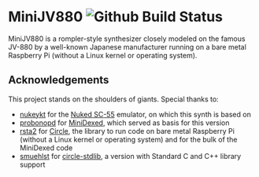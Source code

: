 # MiniJV880 ![Github Build Status](https://github.com/giulioz/mini-jv880/actions/workflows/build.yml/badge.svg)

MiniJV880 is a rompler-style synthesizer closely modeled on the famous JV-880 by a well-known Japanese manufacturer running on a bare metal Raspberry Pi (without a Linux kernel or operating system).

## Acknowledgements

This project stands on the shoulders of giants. Special thanks to:

- [nukeykt](https://github.com/nukeykt) for the [Nuked SC-55](https://github.com/nukeykt/Nuked-SC55) emulator, on which this synth is based on
- [probonopd](https://github.com/probonopd) for [MiniDexed](https://github.com/probonopd/MiniDexed), which served as basis for this version
- [rsta2](https://github.com/rsta2) for [Circle](https://github.com/rsta2/circle), the library to run code on bare metal Raspberry Pi (without a Linux kernel or operating system) and for the bulk of the MiniDexed code
- [smuehlst](https://github.com/smuehlst) for [circle-stdlib](https://github.com/smuehlst/circle-stdlib), a version with Standard C and C++ library support
